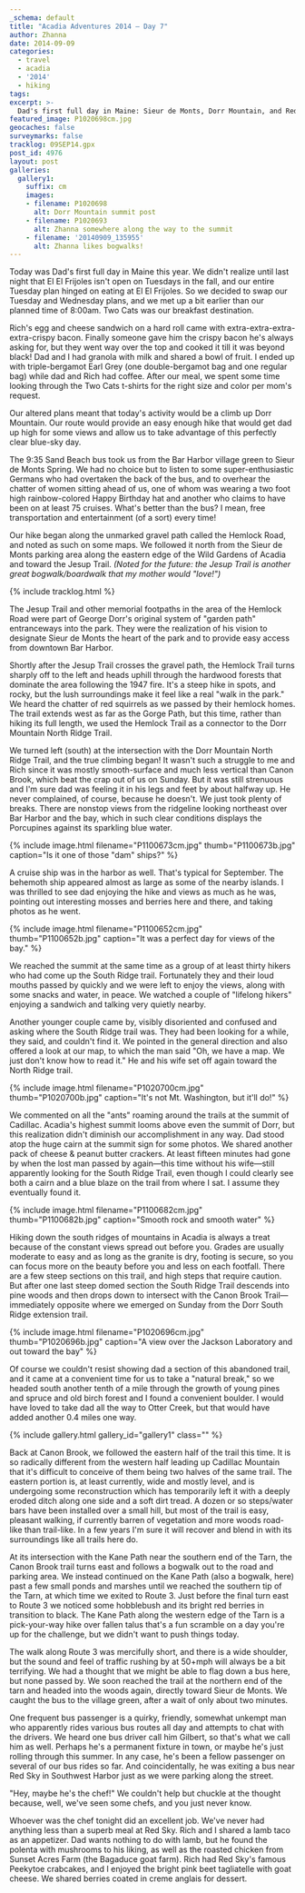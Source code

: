 ```yaml
---
_schema: default
title: "Acadia Adventures 2014 – Day 7"
author: Zhanna
date: 2014-09-09
categories:
  - travel
  - acadia
  - '2014'
  - hiking
tags:
excerpt: >-
  Dad's first full day in Maine: Sieur de Monts, Dorr Mountain, and Red Sky!
featured_image: P1020698cm.jpg
geocaches: false
surveymarks: false
tracklog: 09SEP14.gpx
post_id: 4976
layout: post
galleries:
  gallery1:
    suffix: cm
    images:
    - filename: P1020698
      alt: Dorr Mountain summit post
    - filename: P1020693
      alt: Zhanna somewhere along the way to the summit
    - filename: '20140909_135955'              
      alt: Zhanna likes bogwalks!   
---
```


Today was Dad's first full day in Maine this year. We didn't realize until last night that El El Frijoles isn't open on Tuesdays in the fall, and our entire Tuesday plan hinged on eating at El El Frijoles. So we decided to swap our Tuesday and Wednesday plans, and we met up a bit earlier than our planned time of 8:00am. Two Cats was our breakfast destination.

Rich's egg and cheese sandwich on a hard roll came with extra-extra-extra-extra-crispy bacon. Finally someone gave him the crispy bacon he's always asking for, but they went way over the top and cooked it till it was beyond black! Dad and I had granola with milk and shared a bowl of fruit. I ended up with triple-bergamot Earl Grey (one double-bergamot bag and one regular bag) while dad and Rich had coffee. After our meal, we spent some time looking through the Two Cats t-shirts for the right size and color per mom's request.

Our altered plans meant that today's activity would be a climb up Dorr Mountain.  Our route would provide an easy enough hike that would get dad up high for some views and allow us to take advantage of this perfectly clear blue-sky day. 

The 9:35 Sand Beach bus took us from the Bar Harbor village green to Sieur de Monts Spring. We had no choice but to listen to some super-enthusiastic Germans who had overtaken the back of the bus, and to overhear the chatter of women sitting ahead of us, one of whom was wearing a two foot high rainbow-colored Happy Birthday hat and another who claims to have been on at least 75 cruises. What's better than the bus? I mean, free transportation and entertainment (of a sort) every time!

Our hike began along the unmarked gravel path called the Hemlock Road, and noted as such on some maps. We followed it north from the Sieur de Monts parking area along the eastern edge of the Wild Gardens of Acadia and toward the Jesup Trail. _(Noted for the future: the Jesup Trail is another great bogwalk/boardwalk that my mother would "love!")_ 

{% include tracklog.html %}

The Jesup Trail and other memorial footpaths in the area of the Hemlock Road were part of George Dorr's original system of "garden path" entranceways into the park.  They were the realization of his vision to designate Sieur de Monts the heart of the park and to provide easy access from downtown Bar Harbor. 

Shortly after the Jesup Trail crosses the gravel path, the Hemlock Trail turns sharply off to the left and heads uphill through the hardwood forests that dominate the area following the 1947 fire. It's a steep hike in spots, and rocky, but the lush surroundings make it feel like a real "walk in the park." We heard the chatter of red squirrels as we passed by their hemlock homes. The trail extends west as far as the Gorge Path, but this time, rather than hiking its full length, we used the Hemlock Trail as a connector to the Dorr Mountain North Ridge Trail. 

We turned left (south) at the intersection with the Dorr Mountain North Ridge Trail, and the true climbing began! It wasn't such a struggle to me and Rich since it was mostly smooth-surface and much less vertical than Canon Brook, which beat the crap out of us on Sunday. But it was still strenuous and I'm sure dad was feeling it in his legs and feet by about halfway up. He never complained, of course, because he doesn't. We just took plenty of breaks. There are nonstop views from the ridgeline looking northeast over Bar Harbor and the bay, which in such clear conditions displays the Porcupines against its sparkling blue water. 

{% include image.html filename="P1100673cm.jpg" thumb="P1100673b.jpg" caption="Is it one of those &quot;dam&quot; ships?" %}

A cruise ship was in the harbor as well. That's typical for September. The behemoth ship appeared almost as large as some of the nearby islands. I was thrilled to see dad enjoying the hike and views as much as he was, pointing out interesting mosses and berries here and there, and taking photos as he went.

{% include image.html filename="P1100652cm.jpg" thumb="P1100652b.jpg" caption="It was a perfect day for views of the bay." %}

We reached the summit at the same time as a group of at least thirty hikers who had come up the South Ridge trail. Fortunately they and their loud mouths passed by quickly and we were left to enjoy the views, along with some snacks and water, in peace. We watched a couple of "lifelong hikers" enjoying a sandwich and talking very quietly nearby. 

Another younger couple came by, visibly disoriented and confused and asking where the South Ridge trail was. They had been looking for a while, they said, and couldn't find it. We pointed in the general direction and also offered a look at our map, to which the man said "Oh, we have a map. We just don't know how to read it." He and his wife set off again toward the North Ridge trail. 

{% include image.html filename="P1020700cm.jpg" thumb="P1020700b.jpg" caption="It's not Mt. Washington, but it'll do!" %}

We commented on all the "ants" roaming around the trails at the summit of Cadillac.  Acadia's highest summit looms above even the summit of Dorr, but this realization didn't diminish our accomplishment in any way. Dad stood atop the huge cairn at the summit sign for some photos. We shared another pack of cheese & peanut butter crackers. At least fifteen minutes had gone by when the lost man passed by again—this time without his wife—still apparently looking for the South Ridge Trail, even though I could clearly see both a cairn and a blue blaze on the trail from where I sat. I assume they eventually found it. 

{% include image.html filename="P1100682cm.jpg" thumb="P1100682b.jpg" caption="Smooth rock and smooth water" %}

Hiking down the south ridges of mountains in Acadia is always a treat because of the constant views spread out before you. Grades are usually moderate to easy and as long as the granite is dry, footing is secure, so you can focus more on the beauty before you and less on each footfall. There are a few steep sections on this trail, and high steps that require caution. But after one last steep domed section the South Ridge Trail descends into pine woods and then drops down to intersect with the Canon Brook Trail—immediately opposite where we emerged on Sunday from the Dorr South Ridge extension trail.

{% include image.html filename="P1020696cm.jpg" thumb="P1020696b.jpg" caption="A view over the Jackson Laboratory and out toward the bay" %}

Of course we couldn't resist showing dad a section of this abandoned trail, and it came at a convenient time for us to take a "natural break," so we headed south another tenth of a mile through the growth of young pines and spruce and old birch forest and I found a convenient boulder. I would have loved to take dad all the way to Otter Creek, but that would have added another 0.4 miles one way.

{% include gallery.html gallery_id="gallery1" class="" %}

Back at Canon Brook, we followed the eastern half of the trail this time. It is so radically different from the western half leading up Cadillac Mountain that it's difficult to conceive of them being two halves of the same trail. The eastern portion is, at least currently, wide and mostly level, and is undergoing some reconstruction which has temporarily left it with a deeply eroded ditch along one side and a soft dirt tread. A dozen or so steps/water bars have been installed over a small hill, but most of the trail is easy, pleasant walking, if currently barren of vegetation and more woods road-like than trail-like. In a few years I'm sure it will recover and blend in with its surroundings like all trails here do.

At its intersection with the Kane Path near the southern end of the Tarn, the Canon Brook trail turns east and follows a bogwalk out to the road and parking area. We instead continued on the Kane Path (also a bogwalk, here) past a few small ponds and marshes until we reached the southern tip of the Tarn, at which time we exited to Route 3. Just before the final turn east to Route 3 we noticed some hobblebush and its bright red berries in transition to black. The Kane Path along the western edge of the Tarn is a pick-your-way hike over fallen talus that's a fun scramble on a day you're up for the challenge, but we didn't want to push things today. 

The walk along Route 3 was mercifully short, and there is a wide shoulder, but the sound and feel of traffic rushing by at 50+mph will always be a bit terrifying. We had a thought that we might be able to flag down a bus here, but none passed by. We soon reached the trail at the northern end of the tarn and headed into the woods again, directly toward Sieur de Monts. We caught the bus to the village green, after a wait of only about two minutes. 

One frequent bus passenger is a quirky, friendly, somewhat unkempt man who apparently rides various bus routes all day and attempts to chat with the drivers. We heard one bus driver call him Gilbert, so that's what we call him as well. Perhaps he's a permanent fixture in town, or maybe he's just rolling through this summer. In any case, he's been a fellow passenger on several of our bus rides so far. And coincidentally, he was exiting a bus near Red Sky in Southwest Harbor just as we were parking along the street. 

"Hey, maybe he's the chef!" We couldn't help but chuckle at the thought because, well, we've seen some chefs, and you just never know.

Whoever was the chef tonight did an excellent job. We've never had anything less than a superb meal at Red Sky. Rich and I shared a lamb taco as an appetizer. Dad wants nothing to do with lamb, but he found the polenta with mushrooms to his liking, as well as the roasted chicken from Sunset Acres Farm (the Bagaduce goat farm). Rich had Red Sky's famous Peekytoe crabcakes, and I enjoyed the bright pink beet tagliatelle with goat cheese. We shared berries coated in creme anglais for dessert.


